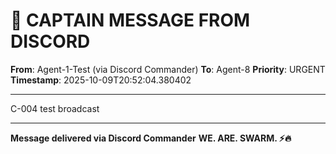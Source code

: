 # 🚨 CAPTAIN MESSAGE FROM DISCORD

**From**: Agent-1-Test (via Discord Commander)
**To**: Agent-8
**Priority**: URGENT
**Timestamp**: 2025-10-09T20:52:04.380402

---

C-004 test broadcast

---

**Message delivered via Discord Commander**
**WE. ARE. SWARM. ⚡️🔥**
